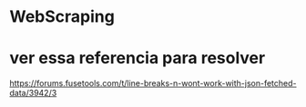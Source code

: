 # WebScraping

# ver essa referencia para resolver
https://forums.fusetools.com/t/line-breaks-n-wont-work-with-json-fetched-data/3942/3


